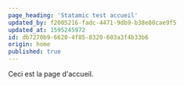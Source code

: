 ```yaml
---
page_heading: 'Statamic test accueil'
updated_by: f2005216-fadc-4471-9db9-b38e80cae9f5
updated_at: 1595245972
id: db7270b9-6620-4f85-8320-603a3f4b33b6
origin: home
published: true
---
```

Ceci est la page d'accueil.